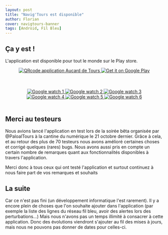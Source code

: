 ```yaml
---
layout: post
title: "Navig'Tours est disponible"
author: Florian
cover: navigtours-banner
tags: [Android, Fil Bleu]
---
```


## Ça y est !
L'application est disponible pour tout le monde sur le Play store.

<div style="text-align:center;margin-bottom:50px">
    <a href="https://play.google.com/store/apps/details?id=com.codetroopers.transport.tours">
        <img class="medium" alt="QRcode application Aucard de Tours" src="/images/postNavigTours2/qrCode_playstore_navigtours.png" />
    </a>
    <a href="https://play.google.com/store/apps/details?id=com.codetroopers.transport.tours">
        <img alt="Get it on Google Play" src="https://developer.android.com/images/brand/fr_generic_rgb_wo_60.png" />
    </a>
</div>

<div style="text-align:center;margin:50px">
    <a href="/images/postNavigTours2/preview_search.png" data-lightbox="group-1" title="" class="inlineBoxes">
        <img class="medium" src="/images/postNavigTours2/preview_search.png" alt="Google watch 1"/>
    </a>
    <a href="/images/postNavigTours2/preview_map.png" data-lightbox="group-1" title="" class="inlineBoxes">
        <img class="medium" src="/images/postNavigTours2/preview_map.png" alt="Google watch 2"/>
    </a>
    <a href="/images/postNavigTours2/preview_favorite.png" data-lightbox="group-1" title="" class="inlineBoxes">
        <img class="medium" src="/images/postNavigTours2/preview_favorite.png" alt="Google watch 3"/>
    </a>
    <a href="/images/postNavigTours2/preview_stop_detail.png" data-lightbox="group-1" title="" class="inlineBoxes">
        <img class="medium" src="/images/postNavigTours2/preview_stop_detail.png" alt="Google watch 4"/>
    </a>
    <a href="/images/postNavigTours2/preview_notifications.png" data-lightbox="group-1" title="" class="inlineBoxes">
        <img class="medium" src="/images/postNavigTours2/preview_notifications.png" alt="Google watch 5"/>
    </a>
    <a href="/images/postNavigTours2/preview_settings.png" data-lightbox="group-1" title="" class="inlineBoxes">
        <img class="medium" src="/images/postNavigTours2/preview_settings.png" alt="Google watch 6"/>
    </a>
</div>

## Merci au testeurs
Nous avions lancé l'application en test lors de la soirée bêta organisée par @PaloalTours à la cantine du numérique le 21 octobre dernier.
Grâce à cela, et au retour des plus de 70 testeurs nous avons amélioré certaines choses et corrigé quelques (rares) bugs.
Nous avons aussi pris en compte un certain nombre de remarques quant aux fonctionnalités disponibles à travers l'application.

Merci donc à tous ceux qui ont testé l'application et surtout continuez à nous faire part de vos remarques et souhaits 


## La suite
Car ce n'est pas fini (un développement informatique l'est rarement). 
Il y a encore plein de choses que l'on souhaite ajouter dans l'application (par exemple la liste des lignes du réseau fil bleu, avoir des alertes lors des perturbations...)
Mais nous n'avons pas un temps illimité à consacrer à cette application. Donc des évolutions viendront s'ajouter au fil des mises à jours, mais nous ne pouvons pas donner de dates pour celles-ci.


